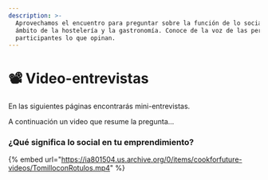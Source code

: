 ```yaml
---
description: >-
  Aprovechamos el encuentro para preguntar sobre la función de lo social en el
  ámbito de la hostelería y la gastronomía. Conoce de la voz de las personas
  participantes lo que opinan.
---
```


# 📽️ Video-entrevistas

En las siguientes páginas encontrarás mini-entrevistas.

A continuación un video que resume la pregunta...

### ¿Qué significa lo social en tu emprendimiento?

{% embed url="https://ia801504.us.archive.org/0/items/cookforfuture-videos/TomilloconRotulos.mp4" %}

